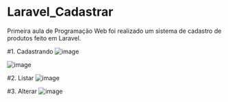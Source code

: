 # Laravel_Cadastrar
Primeira aula de Programação Web foi realizado um sistema de cadastro de produtos feito em Laravel.

#1. Cadastrando
![image](https://github.com/user-attachments/assets/1a343196-d5f5-458d-9485-661ffb0e9378)

![image](https://github.com/user-attachments/assets/8e0596d2-f59e-45f1-829a-b34ad5e66e8f)

#2. Listar
![image](https://github.com/user-attachments/assets/ad0a395a-b4c6-4c41-b6cc-9b938676e3c0)

#3. Alterar
![image](https://github.com/user-attachments/assets/54380e47-3c0f-4cb5-b8bc-8bf695fffb67)
